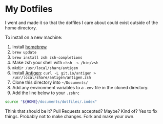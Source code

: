 # My Dotfiles

I went and made it so that the dotfiles I care about could exist outside of the home directory.

To install on a new machine:

1. Install [homebrew](https://brew.sh/)
1. `brew update`
1. `brew install zsh zsh-completions`
1. Make zsh your shell with `chsh -s /bin/zsh`
1. `mkdir /usr/local/share/antigen`
1. Install [Antigen](https://github.com/zsh-users/antigen): `curl -L git.io/antigen > /usr/local/share/antigen/antigen.zsh`
1. Clone this directory into `~/Documents/`
1. Add any environment variables to a `.env` file in the cloned directory.
1. Add the line below to your `.zshrc`

```sh
source "${HOME}/documents/dotfiles/.index"
```

Think that should be it? Pull Requests accepted? Maybe? Kind of? Yes to fix things. Probably not to make changes. Fork and make your own.
